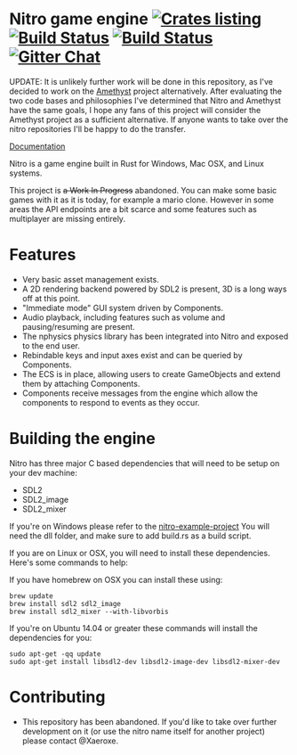 # Nitro game engine [![Crates listing](https://img.shields.io/crates/v/nitro.svg)](https://crates.io/crates/nitro) [![Build Status](https://travis-ci.org/nitro-devs/nitro-game-engine.svg?branch=master)](https://travis-ci.org/nitro-devs/nitro-game-engine/branches) [![Build Status](https://ci.appveyor.com/api/projects/status/github/nitro-devs/nitro-game-engine?branch=master&svg=true)](https://ci.appveyor.com/project/Xaeroxe/nitro-game-engine?branch=master) [![Gitter Chat](https://badges.gitter.im/nitro-game-engine/nitro.svg)](https://gitter.im/nitro-game-engine/nitro)

UPDATE: It is unlikely further work will be done in this repository, as I've decided to work on the [Amethyst](https://www.amethyst.rs/) project alternatively.  After evaluating the two code bases and philosophies I've determined that Nitro and Amethyst have the same goals, I hope any fans of this project will consider the Amethyst project as a sufficient alternative.  If anyone wants to take over the nitro repositories I'll be happy to do the transfer.

[Documentation](https://nitro-devs.github.io/nitro-game-engine/nitro/)

Nitro is a game engine built in Rust for Windows, Mac OSX, and Linux systems.

This project is ~~a Work In Progress~~ abandoned.  You can make some basic games with it as it is today, for example a mario clone.  However in some areas the API endpoints are a bit scarce and some features such as multiplayer are missing entirely.

# Features
* Very basic asset management exists.
* A 2D rendering backend powered by SDL2 is present, 3D is a long ways off at this point.
* "Immediate mode" GUI system driven by Components.
* Audio playback, including features such as volume and pausing/resuming are present.
* The nphysics physics library has been integrated into Nitro and exposed to the end user.
* Rebindable keys and input axes exist and can be queried by Components.
* The ECS is in place, allowing users to create GameObjects and extend them by attaching Components.
* Components receive messages from the engine which allow the components to respond to events as they occur.

# Building the engine
Nitro has three major C based dependencies that will need to be setup on your dev machine:
* SDL2
* SDL2_image
* SDL2_mixer

If you're on Windows please refer to the
[nitro-example-project](https://github.com/nitro-devs/nitro-example-project)
You will need the dll folder, and make sure to add build.rs as
a build script.

If you are on Linux or OSX, you will need to install these dependencies.  Here's some commands to help:

If you have homebrew on OSX you can install these using:

```
brew update
brew install sdl2 sdl2_image
brew install sdl2_mixer --with-libvorbis
```

If you're on Ubuntu 14.04 or greater these commands will install the dependencies for you:

```
sudo apt-get -qq update
sudo apt-get install libsdl2-dev libsdl2-image-dev libsdl2-mixer-dev
```

# Contributing

* This repository has been abandoned.  If you'd like to take over further development on it (or use the nitro name itself for another project) please contact @Xaeroxe.
